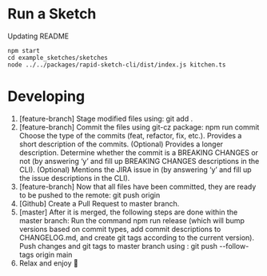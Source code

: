 # Run a Sketch

Updating README

```
npm start
cd example_sketches/sketches
node ../../packages/rapid-sketch-cli/dist/index.js kitchen.ts
```

# Developing

1. [feature-branch] Stage modified files using:
   git add .
2. [feature-branch] Commit the files using git-cz package:
   npm run commit
   Choose the type of the commits (feat, refactor, fix, etc.).
   Provides a short description of the commits.
   (Optional) Provides a longer description.
   Determine whether the commit is a BREAKING CHANGES or not (by answering ‘y’ and fill up BREAKING CHANGES descriptions in the CLI).
   (Optional) Mentions the JIRA issue in (by answering ‘y’ and fill up the issue descriptions in the CLI).
3. [feature-branch] Now that all files have been committed, they are ready to be pushed to the remote:
   git push origin <feature-branch>
4. [Github] Create a Pull Request to master branch.
5. [master] After it is merged, the following steps are done within the master branch:
   Run the command npm run release (which will bump versions based on commit types, add commit descriptions to CHANGELOG.md, and create git tags according to the current version).
   Push changes and git tags to master branch using :
   git push --follow-tags origin main
6. Relax and enjoy 🍕
